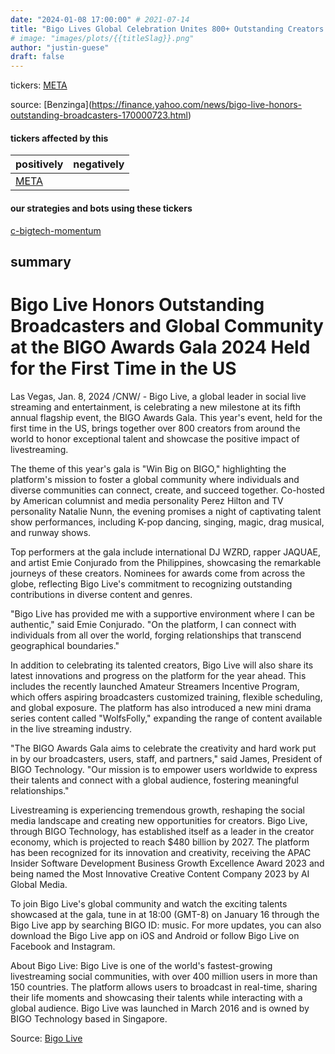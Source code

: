 ```yaml
---
date: "2024-01-08 17:00:00" # 2021-07-14
title: "Bigo Lives Global Celebration Unites 800+ Outstanding Creators in Las Vegas"
# image: "images/plots/{{titleSlag}}.png"
author: "justin-guese"
draft: false
---
```

tickers: <a href='https://finance.yahoo.com/quote/META' target='_blank'>META</a> 

source: [Benzinga](<a href='https://finance.yahoo.com/news/bigo-live-honors-outstanding-broadcasters-170000723.html' target='_blank'>https://finance.yahoo.com/news/bigo-live-honors-outstanding-broadcasters-170000723.html</a>)

#### tickers affected by this

| positively | negatively |
|------------|------------
| <a href='https://finance.yahoo.com/quote/META' target='_blank'>META</a> |  |

#### our strategies and bots using these tickers

[c-bigtech-momentum](/strategies/c-bigtech-momentum)

## summary

# Bigo Live Honors Outstanding Broadcasters and Global Community at the BIGO Awards Gala 2024 Held for the First Time in the US

Las Vegas, Jan. 8, 2024 /CNW/ - Bigo Live, a global leader in social live streaming and entertainment, is celebrating a new milestone at its fifth annual flagship event, the BIGO Awards Gala. This year's event, held for the first time in the US, brings together over 800 creators from around the world to honor exceptional talent and showcase the positive impact of livestreaming.

The theme of this year's gala is "Win Big on BIGO," highlighting the platform's mission to foster a global community where individuals and diverse communities can connect, create, and succeed together. Co-hosted by American columnist and media personality Perez Hilton and TV personality Natalie Nunn, the evening promises a night of captivating talent show performances, including K-pop dancing, singing, magic, drag musical, and runway shows.

Top performers at the gala include international DJ WZRD, rapper JAQUAE, and artist Emie Conjurado from the Philippines, showcasing the remarkable journeys of these creators. Nominees for awards come from across the globe, reflecting Bigo Live's commitment to recognizing outstanding contributions in diverse content and genres.

"Bigo Live has provided me with a supportive environment where I can be authentic," said Emie Conjurado. "On the platform, I can connect with individuals from all over the world, forging relationships that transcend geographical boundaries."

In addition to celebrating its talented creators, Bigo Live will also share its latest innovations and progress on the platform for the year ahead. This includes the recently launched Amateur Streamers Incentive Program, which offers aspiring broadcasters customized training, flexible scheduling, and global exposure. The platform has also introduced a new mini drama series content called "WolfsFolly," expanding the range of content available in the live streaming industry.

"The BIGO Awards Gala aims to celebrate the creativity and hard work put in by our broadcasters, users, staff, and partners," said James, President of BIGO Technology. "Our mission is to empower users worldwide to express their talents and connect with a global audience, fostering meaningful relationships."

Livestreaming is experiencing tremendous growth, reshaping the social media landscape and creating new opportunities for creators. Bigo Live, through BIGO Technology, has established itself as a leader in the creator economy, which is projected to reach $480 billion by 2027. The platform has been recognized for its innovation and creativity, receiving the APAC Insider Software Development Business Growth Excellence Award 2023 and being named the Most Innovative Creative Content Company 2023 by AI Global Media.

To join Bigo Live's global community and watch the exciting talents showcased at the gala, tune in at 18:00 (GMT-8) on January 16 through the Bigo Live app by searching BIGO ID: music. For more updates, you can also download the Bigo Live app on iOS and Android or follow Bigo Live on Facebook and Instagram.

About Bigo Live:
Bigo Live is one of the world's fastest-growing livestreaming social communities, with over 400 million users in more than 150 countries. The platform allows users to broadcast in real-time, sharing their life moments and showcasing their talents while interacting with a global audience. Bigo Live was launched in March 2016 and is owned by BIGO Technology based in Singapore.

Source: [Bigo Live](https://www.prnewswire.com/news-releases/bigo-live-honors-outstanding-broadcasters-and-global-community-at-the-bigo-awards-gala-2024-held-for-the-first-time-in-the-us-302023650.html)